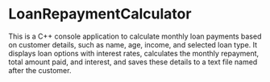 # LoanRepaymentCalculator
This is a C++ console application to calculate monthly loan payments based on customer details, such as name, age, income, and selected loan type. It displays loan options with interest rates, calculates the monthly repayment, total amount paid, and interest, and saves these details to a text file named after the customer.
